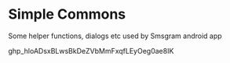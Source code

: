 # Simple Commons

Some helper functions, dialogs etc used by Smsgram android app

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